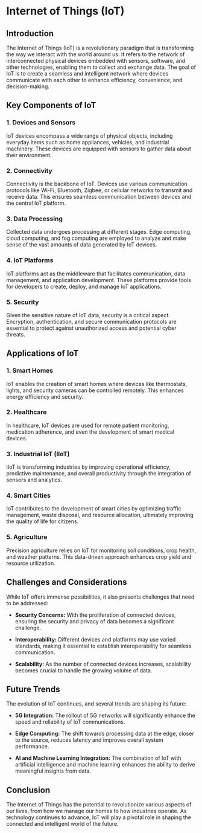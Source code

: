 # Internet of Things (IoT)

## Introduction

The Internet of Things (IoT) is a revolutionary paradigm that is transforming the way we interact with the world around us. It refers to the network of interconnected physical devices embedded with sensors, software, and other technologies, enabling them to collect and exchange data. The goal of IoT is to create a seamless and intelligent network where devices communicate with each other to enhance efficiency, convenience, and decision-making.

## Key Components of IoT

### 1. **Devices and Sensors**

   IoT devices encompass a wide range of physical objects, including everyday items such as home appliances, vehicles, and industrial machinery. These devices are equipped with sensors to gather data about their environment.

### 2. **Connectivity**

   Connectivity is the backbone of IoT. Devices use various communication protocols like Wi-Fi, Bluetooth, Zigbee, or cellular networks to transmit and receive data. This ensures seamless communication between devices and the central IoT platform.

### 3. **Data Processing**

   Collected data undergoes processing at different stages. Edge computing, cloud computing, and fog computing are employed to analyze and make sense of the vast amounts of data generated by IoT devices.

### 4. **IoT Platforms**

   IoT platforms act as the middleware that facilitates communication, data management, and application development. These platforms provide tools for developers to create, deploy, and manage IoT applications.

### 5. **Security**

   Given the sensitive nature of IoT data, security is a critical aspect. Encryption, authentication, and secure communication protocols are essential to protect against unauthorized access and potential cyber threats.

## Applications of IoT

### 1. **Smart Homes**

   IoT enables the creation of smart homes where devices like thermostats, lights, and security cameras can be controlled remotely. This enhances energy efficiency and security.

### 2. **Healthcare**

   In healthcare, IoT devices are used for remote patient monitoring, medication adherence, and even the development of smart medical devices.

### 3. **Industrial IoT (IIoT)**

   IIoT is transforming industries by improving operational efficiency, predictive maintenance, and overall productivity through the integration of sensors and analytics.

### 4. **Smart Cities**

   IoT contributes to the development of smart cities by optimizing traffic management, waste disposal, and resource allocation, ultimately improving the quality of life for citizens.

### 5. **Agriculture**

   Precision agriculture relies on IoT for monitoring soil conditions, crop health, and weather patterns. This data-driven approach enhances crop yield and resource utilization.

## Challenges and Considerations

While IoT offers immense possibilities, it also presents challenges that need to be addressed:

- **Security Concerns:** With the proliferation of connected devices, ensuring the security and privacy of data becomes a significant challenge.

- **Interoperability:** Different devices and platforms may use varied standards, making it essential to establish interoperability for seamless communication.

- **Scalability:** As the number of connected devices increases, scalability becomes crucial to handle the growing volume of data.

## Future Trends

The evolution of IoT continues, and several trends are shaping its future:

- **5G Integration:** The rollout of 5G networks will significantly enhance the speed and reliability of IoT communications.

- **Edge Computing:** The shift towards processing data at the edge, closer to the source, reduces latency and improves overall system performance.

- **AI and Machine Learning Integration:** The combination of IoT with artificial intelligence and machine learning enhances the ability to derive meaningful insights from data.

## Conclusion

The Internet of Things has the potential to revolutionize various aspects of our lives, from how we manage our homes to how industries operate. As technology continues to advance, IoT will play a pivotal role in shaping the connected and intelligent world of the future.

